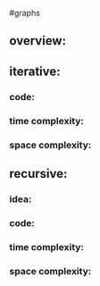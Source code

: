 #graphs 
## overview: 
## iterative:

### code:

### time complexity:

### space complexity:

## recursive:
### idea:

### code:

### time complexity:

### space complexity: